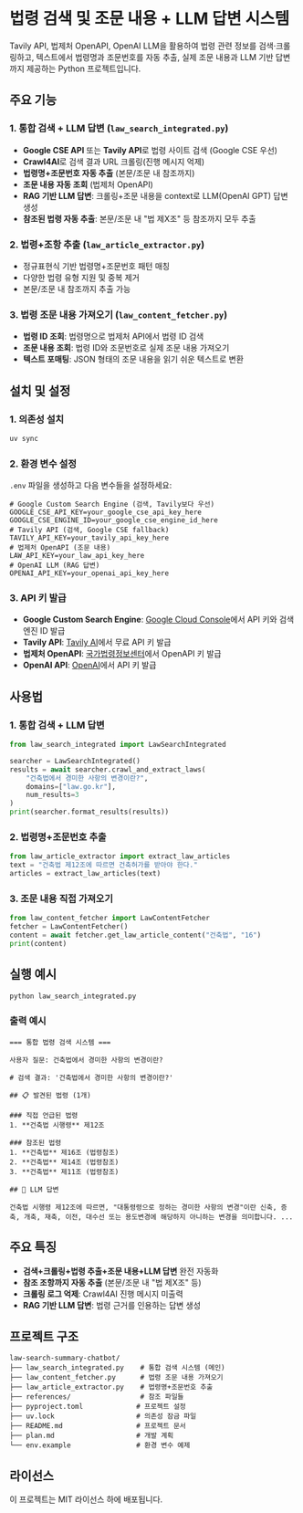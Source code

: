 # 법령 검색 및 조문 내용 + LLM 답변 시스템

Tavily API, 법제처 OpenAPI, OpenAI LLM을 활용하여 법령 관련 정보를 검색·크롤링하고, 텍스트에서 법령명과 조문번호를 자동 추출, 실제 조문 내용과 LLM 기반 답변까지 제공하는 Python 프로젝트입니다.

## 주요 기능

### 1. 통합 검색 + LLM 답변 (`law_search_integrated.py`)
- **Google CSE API** 또는 **Tavily API**로 법령 사이트 검색 (Google CSE 우선)
- **Crawl4AI**로 검색 결과 URL 크롤링(진행 메시지 억제)
- **법령명+조문번호 자동 추출** (본문/조문 내 참조까지)
- **조문 내용 자동 조회** (법제처 OpenAPI)
- **RAG 기반 LLM 답변**: 크롤링+조문 내용을 context로 LLM(OpenAI GPT) 답변 생성
- **참조된 법령 자동 추출**: 본문/조문 내 "법 제X조" 등 참조까지 모두 추출

### 2. 법령+조항 추출 (`law_article_extractor.py`)
- 정규표현식 기반 법령명+조문번호 패턴 매칭
- 다양한 법령 유형 지원 및 중복 제거
- 본문/조문 내 참조까지 추출 가능

### 3. 법령 조문 내용 가져오기 (`law_content_fetcher.py`)
- **법령 ID 조회**: 법령명으로 법제처 API에서 법령 ID 검색
- **조문 내용 조회**: 법령 ID와 조문번호로 실제 조문 내용 가져오기
- **텍스트 포매팅**: JSON 형태의 조문 내용을 읽기 쉬운 텍스트로 변환

## 설치 및 설정

### 1. 의존성 설치
```bash
uv sync
```

### 2. 환경 변수 설정
`.env` 파일을 생성하고 다음 변수들을 설정하세요:

```env
# Google Custom Search Engine (검색, Tavily보다 우선)
GOOGLE_CSE_API_KEY=your_google_cse_api_key_here
GOOGLE_CSE_ENGINE_ID=your_google_cse_engine_id_here
# Tavily API (검색, Google CSE fallback)
TAVILY_API_KEY=your_tavily_api_key_here
# 법제처 OpenAPI (조문 내용)
LAW_API_KEY=your_law_api_key_here
# OpenAI LLM (RAG 답변)
OPENAI_API_KEY=your_openai_api_key_here
```

### 3. API 키 발급
- **Google Custom Search Engine**: [Google Cloud Console](https://console.cloud.google.com/)에서 API 키와 검색 엔진 ID 발급
- **Tavily API**: [Tavily AI](https://tavily.com/)에서 무료 API 키 발급
- **법제처 OpenAPI**: [국가법령정보센터](https://www.law.go.kr/)에서 OpenAPI 키 발급
- **OpenAI API**: [OpenAI](https://platform.openai.com/)에서 API 키 발급

## 사용법

### 1. 통합 검색 + LLM 답변
```python
from law_search_integrated import LawSearchIntegrated

searcher = LawSearchIntegrated()
results = await searcher.crawl_and_extract_laws(
    "건축법에서 경미한 사항의 변경이란?", 
    domains=["law.go.kr"], 
    num_results=3
)
print(searcher.format_results(results))
```

### 2. 법령명+조문번호 추출
```python
from law_article_extractor import extract_law_articles
text = "건축법 제12조에 따르면 건축허가를 받아야 한다."
articles = extract_law_articles(text)
```

### 3. 조문 내용 직접 가져오기
```python
from law_content_fetcher import LawContentFetcher
fetcher = LawContentFetcher()
content = await fetcher.get_law_article_content("건축법", "16")
print(content)
```

## 실행 예시
```bash
python law_search_integrated.py
```

### 출력 예시
```
=== 통합 법령 검색 시스템 ===

사용자 질문: 건축법에서 경미한 사항의 변경이란?

# 검색 결과: '건축법에서 경미한 사항의 변경이란?'

## 📋 발견된 법령 (1개)

### 직접 언급된 법령
1. **건축법 시행령** 제12조

### 참조된 법령
1. **건축법** 제16조 (법령참조)
2. **건축법** 제14조 (법령참조)
3. **건축법** 제11조 (법령참조)

## 🤖 LLM 답변

건축법 시행령 제12조에 따르면, "대통령령으로 정하는 경미한 사항의 변경"이란 신축, 증축, 개축, 재축, 이전, 대수선 또는 용도변경에 해당하지 아니하는 변경을 의미합니다. ...
```

## 주요 특징

- **검색+크롤링+법령 추출+조문 내용+LLM 답변** 완전 자동화
- **참조 조항까지 자동 추출** (본문/조문 내 "법 제X조" 등)
- **크롤링 로그 억제**: Crawl4AI 진행 메시지 미출력
- **RAG 기반 LLM 답변**: 법령 근거를 인용하는 답변 생성

## 프로젝트 구조

```
law-search-summary-chatbot/
├── law_search_integrated.py    # 통합 검색 시스템 (메인)
├── law_content_fetcher.py      # 법령 조문 내용 가져오기
├── law_article_extractor.py    # 법령명+조문번호 추출
├── references/                 # 참조 파일들
├── pyproject.toml             # 프로젝트 설정
├── uv.lock                    # 의존성 잠금 파일
├── README.md                  # 프로젝트 문서
├── plan.md                    # 개발 계획
└── env.example                # 환경 변수 예제
```

## 라이선스

이 프로젝트는 MIT 라이선스 하에 배포됩니다. 
